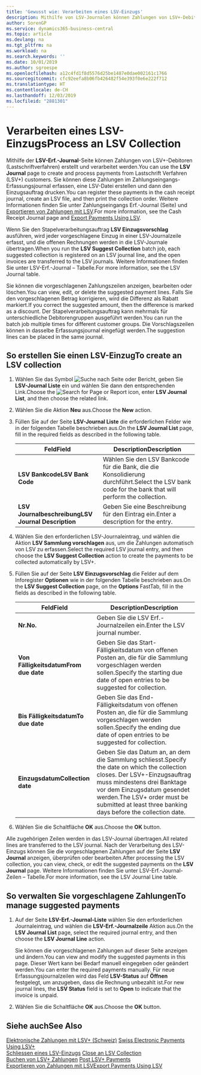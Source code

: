 ```yaml
---
title: 'Gewusst wie: Verarbeiten eines LSV-Einzugs'
description: Mithilfe von LSV-Journalen können Zahlungen von LSV+-Debitoren (Lastschriftverfahren) erstellt und verarbeitet werden. Sie können diese Zahlungen im Zahlungseingangs-Erfassungsjournal erfassen, eine LSV-Datei erstellen und dann den Einzugsauftrag drucken.
author: SorenGP
ms.service: dynamics365-business-central
ms.topic: article
ms.devlang: na
ms.tgt_pltfrm: na
ms.workload: na
ms.search.keywords: ''
ms.date: 10/01/2019
ms.author: sgroespe
ms.openlocfilehash: a12c4fd1f8d5576d25be1487e0dae002161c1766
ms.sourcegitcommit: cfc92eefa8b06fb426482f54e393f0e6e222f712
ms.translationtype: HT
ms.contentlocale: de-CH
ms.lasthandoff: 12/03/2019
ms.locfileid: "2881301"
---
```

# <a name="process-an-lsv-collection"></a><span data-ttu-id="6c772-104">Verarbeiten eines LSV-Einzugs</span><span class="sxs-lookup"><span data-stu-id="6c772-104">Process an LSV Collection</span></span>
<span data-ttu-id="6c772-105">Mithilfe der **LSV-Erf.-Journal**-Seite können Zahlungen von LSV+-Debitoren (Lastschriftverfahren) erstellt und verarbeitet werden.</span><span class="sxs-lookup"><span data-stu-id="6c772-105">You can use the **LSV Journal** page to create and process payments from Lastschrift Verfahren (LSV+) customers.</span></span> <span data-ttu-id="6c772-106">Sie können diese Zahlungen im Zahlungseingangs-Erfassungsjournal erfassen, eine LSV-Datei erstellen und dann den Einzugsauftrag drucken.</span><span class="sxs-lookup"><span data-stu-id="6c772-106">You can register these payments in the cash receipt journal, create an LSV file, and then print the collection order.</span></span> <span data-ttu-id="6c772-107">Weitere Informationen finden Sie unter Zahlungseingangs Erf.-Journal (Seite) und [Exportieren von Zahlungen mit LSV](how-to-export-payments-using-lsv.md).</span><span class="sxs-lookup"><span data-stu-id="6c772-107">For more information, see the Cash Receipt Journal page and [Export Payments Using LSV](how-to-export-payments-using-lsv.md).</span></span>  

<span data-ttu-id="6c772-108">Wenn Sie den Stapelverarbeitungsauftrag **LSV Einzugsvorschlag** ausführen, wird jeder vorgeschlagene Einzug in einer LSV-Journalzeile erfasst, und die offenen Rechnungen werden in die LSV-Journale übertragen.</span><span class="sxs-lookup"><span data-stu-id="6c772-108">When you run the **LSV Suggest Collection** batch job, each suggested collection is registered on an LSV journal line, and the open invoices are transferred to the LSV journals.</span></span> <span data-ttu-id="6c772-109">Weitere Informationen finden Sie unter LSV-Erf.-Journal – Tabelle.</span><span class="sxs-lookup"><span data-stu-id="6c772-109">For more information, see the LSV Journal table.</span></span>  

<span data-ttu-id="6c772-110">Sie können die vorgeschlagenen Zahlungszeilen anzeigen, bearbeiten oder löschen.</span><span class="sxs-lookup"><span data-stu-id="6c772-110">You can view, edit, or delete the suggested payment lines.</span></span> <span data-ttu-id="6c772-111">Falls Sie den vorgeschlagenen Betrag korrigieren, wird die Differenz als Rabatt markiert.</span><span class="sxs-lookup"><span data-stu-id="6c772-111">If you correct the suggested amount, then the difference is marked as a discount.</span></span> <span data-ttu-id="6c772-112">Der Stapelverarbeitungsauftrag kann mehrmals für unterschiedliche Debitorengruppen ausgeführt werden.</span><span class="sxs-lookup"><span data-stu-id="6c772-112">You can run the batch job multiple times for different customer groups.</span></span> <span data-ttu-id="6c772-113">Die Vorschlagszeilen können in dasselbe Erfassungsjournal eingefügt werden.</span><span class="sxs-lookup"><span data-stu-id="6c772-113">The suggestion lines can be placed in the same journal.</span></span>  

## <a name="to-create-an-lsv-collection"></a><span data-ttu-id="6c772-114">So erstellen Sie einen LSV-Einzug</span><span class="sxs-lookup"><span data-stu-id="6c772-114">To create an LSV collection</span></span>  

1.  <span data-ttu-id="6c772-115">Wählen Sie das Symbol ![Suche nach Seite oder Bericht](../../media/ui-search/search_small.png "Suche nach Seiten- oder Berichtssymbolen"), geben Sie **LSV-Journal Liste** ein und wählen Sie dann den entsprechenden Link.</span><span class="sxs-lookup"><span data-stu-id="6c772-115">Choose the ![Search for Page or Report](../../media/ui-search/search_small.png "Search for Page or Report icon") icon, enter **LSV Journal List**, and then choose the related link.</span></span>  
2.  <span data-ttu-id="6c772-116">Wählen Sie die Aktion **Neu** aus.</span><span class="sxs-lookup"><span data-stu-id="6c772-116">Choose the **New** action.</span></span>  
3.  <span data-ttu-id="6c772-117">Füllen Sie auf der Seite **LSV-Journal Liste** die erforderlichen Felder wie in der folgenden Tabelle beschrieben aus.</span><span class="sxs-lookup"><span data-stu-id="6c772-117">On the **LSV Journal List** page, fill in the required fields as described in the following table.</span></span>  

    |<span data-ttu-id="6c772-118">Feld</span><span class="sxs-lookup"><span data-stu-id="6c772-118">Field</span></span>|<span data-ttu-id="6c772-119">Description</span><span class="sxs-lookup"><span data-stu-id="6c772-119">Description</span></span>|  
    |---------------------------------|---------------------------------------|  
    |<span data-ttu-id="6c772-120">**LSV Bankcode**</span><span class="sxs-lookup"><span data-stu-id="6c772-120">**LSV Bank Code**</span></span>|<span data-ttu-id="6c772-121">Wählen Sie den LSV Bankcode für die Bank, die die Konsolidierung durchführt.</span><span class="sxs-lookup"><span data-stu-id="6c772-121">Select the LSV bank code for the bank that will perform the collection.</span></span>|  
    |<span data-ttu-id="6c772-122">**LSV Journalbeschreibung**</span><span class="sxs-lookup"><span data-stu-id="6c772-122">**LSV Journal Description**</span></span>|<span data-ttu-id="6c772-123">Geben Sie eine Beschreibung für den Eintrag ein.</span><span class="sxs-lookup"><span data-stu-id="6c772-123">Enter a description for the entry.</span></span>|

4.  <span data-ttu-id="6c772-124">Wählen Sie den erforderlichen LSV-Journaleintrag, und wählen die Aktion **LSV Sammlung vorschlagen** aus, um die Zahlungen automatisch von LSV zu erfassen.</span><span class="sxs-lookup"><span data-stu-id="6c772-124">Select the required LSV journal entry, and then choose the **LSV Suggest Collection** action to create the payments to be collected automatically by LSV+.</span></span>  
5.  <span data-ttu-id="6c772-125">Füllen Sie auf der Seite **LSV Einzugsvorschlag** die Felder auf dem Inforegister **Optionen** wie in der folgenden Tabelle beschrieben aus.</span><span class="sxs-lookup"><span data-stu-id="6c772-125">On the **LSV Suggest Collection** page, on the **Options** FastTab, fill in the fields as described in the following table.</span></span>  

    |<span data-ttu-id="6c772-126">Feld</span><span class="sxs-lookup"><span data-stu-id="6c772-126">Field</span></span>|<span data-ttu-id="6c772-127">Description</span><span class="sxs-lookup"><span data-stu-id="6c772-127">Description</span></span>|  
    |---------------------------------|---------------------------------------|  
    |<span data-ttu-id="6c772-128">**Nr.**</span><span class="sxs-lookup"><span data-stu-id="6c772-128">**No.**</span></span>|<span data-ttu-id="6c772-129">Geben Sie die LSV Erf.-Journalzeilen ein.</span><span class="sxs-lookup"><span data-stu-id="6c772-129">Enter the LSV journal number.</span></span>|  
    |<span data-ttu-id="6c772-130">**Von Fälligkeitsdatum**</span><span class="sxs-lookup"><span data-stu-id="6c772-130">**From due date**</span></span>|<span data-ttu-id="6c772-131">Geben Sie das Start- Fälligkeitsdatum von offenen Posten an, die für die Sammlung vorgeschlagen werden sollen.</span><span class="sxs-lookup"><span data-stu-id="6c772-131">Specify the starting due date of open entries to be suggested for collection.</span></span>|  
    |<span data-ttu-id="6c772-132">**Bis Fälligkeitsdatum**</span><span class="sxs-lookup"><span data-stu-id="6c772-132">**To due date**</span></span>|<span data-ttu-id="6c772-133">Geben Sie das End- Fälligkeitsdatum von offenen Posten an, die für die Sammlung vorgeschlagen werden sollen.</span><span class="sxs-lookup"><span data-stu-id="6c772-133">Specify the ending due date of open entries to be suggested for collection.</span></span>|  
    |<span data-ttu-id="6c772-134">**Einzugsdatum**</span><span class="sxs-lookup"><span data-stu-id="6c772-134">**Collection date**</span></span>|<span data-ttu-id="6c772-135">Geben Sie das Datum an, an dem die Sammlung schliesst.</span><span class="sxs-lookup"><span data-stu-id="6c772-135">Specify the date on which the collection closes.</span></span> <span data-ttu-id="6c772-136">Der LSV+-Einzugsauftrag muss mindestens drei Banktage vor dem Einzugsdatum gesendet werden.</span><span class="sxs-lookup"><span data-stu-id="6c772-136">The LSV+ order must be submitted at least three banking days before the collection date.</span></span>|  

6.  <span data-ttu-id="6c772-137">Wählen Sie die Schaltfläche **OK** aus.</span><span class="sxs-lookup"><span data-stu-id="6c772-137">Choose the **OK** button.</span></span>  

<span data-ttu-id="6c772-138">Alle zugehörigen Zeilen werden in das LSV-Journal übertragen.</span><span class="sxs-lookup"><span data-stu-id="6c772-138">All related lines are transferred to the LSV journal.</span></span> <span data-ttu-id="6c772-139">Nach der Verarbeitung des LSV-Einzugs können Sie die vorgeschlagenen Zahlungen auf der Seite **LSV Journal** anzeigen, überprüfen oder bearbeiten.</span><span class="sxs-lookup"><span data-stu-id="6c772-139">After processing the LSV collection, you can view, check, or edit the suggested payments on the **LSV Journal** page.</span></span> <span data-ttu-id="6c772-140">Weitere Informationen finden Sie unter LSV-Erf.-Journal-Zeilen – Tabelle.</span><span class="sxs-lookup"><span data-stu-id="6c772-140">For more information, see the LSV Journal Line table.</span></span>  

## <a name="to-manage-suggested-payments"></a><span data-ttu-id="6c772-141">So verwalten Sie vorgeschlagene Zahlungen</span><span class="sxs-lookup"><span data-stu-id="6c772-141">To manage suggested payments</span></span>  

1.  <span data-ttu-id="6c772-142">Auf der Seite **LSV-Erf.-Journal-Liste** wählen Sie den erforderlichen Journaleintrag, und wählen die **LSV-Erf.-Journalzeile** Aktion aus.</span><span class="sxs-lookup"><span data-stu-id="6c772-142">On the **LSV Journal List** page, select the required journal entry, and then choose the **LSV Journal Line** action.</span></span>  

    <span data-ttu-id="6c772-143">Sie können die vorgeschlagenen Zahlungen auf dieser Seite anzeigen und ändern.</span><span class="sxs-lookup"><span data-stu-id="6c772-143">You can view and modify the suggested payments in this page.</span></span> <span data-ttu-id="6c772-144">Dieser Wert kann bei Bedarf manuell eingegeben oder geändert werden.</span><span class="sxs-lookup"><span data-stu-id="6c772-144">You can enter the required payments manually.</span></span> <span data-ttu-id="6c772-145">Für neue Erfassungsjournalzeilen wird das Feld **LSV-Status** auf **Öffnen** festgelegt, um anzugeben, dass die Rechnung unbezahlt ist.</span><span class="sxs-lookup"><span data-stu-id="6c772-145">For new journal lines, the **LSV Status** field is set to **Open** to indicate that the invoice is unpaid.</span></span>  

3.  <span data-ttu-id="6c772-146">Wählen Sie die Schaltfläche **OK** aus.</span><span class="sxs-lookup"><span data-stu-id="6c772-146">Choose the **OK** button.</span></span>  

## <a name="see-also"></a><span data-ttu-id="6c772-147">Siehe auch</span><span class="sxs-lookup"><span data-stu-id="6c772-147">See Also</span></span>  
 <span data-ttu-id="6c772-148">[Elektronische Zahlungen mit LSV+ (Schweiz)](swiss-electronic-payments-using-lsv-.md) </span><span class="sxs-lookup"><span data-stu-id="6c772-148">[Swiss Electronic Payments Using LSV+](swiss-electronic-payments-using-lsv-.md) </span></span>  
 <span data-ttu-id="6c772-149">[Schliessen eines LSV-Einzugs](how-to-close-an-lsv-collection.md) </span><span class="sxs-lookup"><span data-stu-id="6c772-149">[Close an LSV Collection](how-to-close-an-lsv-collection.md) </span></span>  
 <span data-ttu-id="6c772-150">[Buchen von LSV+ Zahlungen](how-to-post-lsv-payments.md) </span><span class="sxs-lookup"><span data-stu-id="6c772-150">[Post LSV+ Payments](how-to-post-lsv-payments.md) </span></span>  
 [<span data-ttu-id="6c772-151">Exportieren von Zahlungen mit LSV</span><span class="sxs-lookup"><span data-stu-id="6c772-151">Export Payments Using LSV</span></span>](how-to-export-payments-using-lsv.md)
